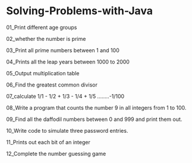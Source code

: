 # Solving-Problems-with-Java

01_Print different age groups

02_whether the number is prime

03_Print all prime numbers between 1 and 100

04_Prints all the leap years between 1000 to 2000

05_Output multiplication table

06_Find the greatest common divisor

07_calculate 1/1 - 1/2 + 1/3 - 1/4 + 1/5 ........-1/100

08_Write a program that counts the number 9 in all integers from 1 to 100.

09_Find all the daffodil numbers between 0 and 999 and print them out.

10_Write code to simulate three password entries.

11_Prints out each bit of an integer

12_Complete the number guessing game


